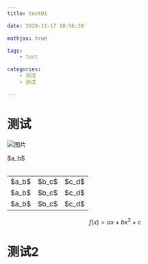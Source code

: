 ```yaml
---
title: test01

date: 2020-11-17 10:56:30

mathjax: true

tags:
	- test

categories:
	- 测试 
	- 测试

---
```


# 测试
![图片](https://oss.ghovos.top/hexo/myblog/note/1.png "图片")

<div>$a_b$<div>
<br/>

<!--more-->

<table>
	<tr>
		<td>$a_b$</td>	
		<td>$b_c$</td>	
		<td>$c_d$</td>	
	</tr>
	<tr>
		<td>$a_b$</td>	
		<td>$b_c$</td>	
		<td>$c_d$</td>	
	<tr>
	</tr>
		<td>$a_b$</td>	
		<td>$b_c$</td>	
		<td>$c_d$</td>	
	</tr>
</table>

$$f(x)=ax+bx^2+c$$

# 测试2 
